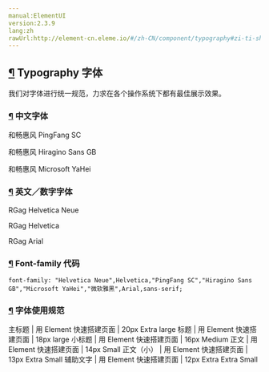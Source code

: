 ```yaml
---
manual:ElementUI
version:2.3.9
lang:zh
rawUrl:http://element-cn.eleme.io/#/zh-CN/component/typography#zi-ti-shi-yong-gui-fan
---
```



## [¶](%2172 "") Typography 字体<a name="typography-zi-ti"></a>


我们对字体进行统一规范，力求在各个操作系统下都有最佳展示效果。


### [¶](%2173 "") 中文字体<a name="zhong-wen-zi-ti"></a>
 和畅惠风 PingFang SC

 和畅惠风 Hiragino Sans GB

 和畅惠风 Microsoft YaHei


### [¶](%2174 "") 英文／数字字体<a name="ying-wen-shu-zi-zi-ti"></a>
 RGag Helvetica Neue

 RGag Helvetica

 RGag Arial


### [¶](%2175 "") Font-family 代码<a name="font-family-dai-ma"></a>

```
font-family: "Helvetica Neue",Helvetica,"PingFang SC","Hiragino Sans GB","Microsoft YaHei","微软雅黑",Arial,sans-serif;

```

### [¶](%2176 "") 字体使用规范<a name="zi-ti-shi-yong-gui-fan"></a>
主标题 | 用 Element 快速搭建页面 | 20px Extra large 
标题 | 用 Element 快速搭建页面 | 18px large 
小标题 | 用 Element 快速搭建页面 | 16px Medium 
正文 | 用 Element 快速搭建页面 | 14px Small 
正文（小） | 用 Element 快速搭建页面 | 13px Extra Small 
辅助文字 | 用 Element 快速搭建页面 | 12px Extra Extra Small 

